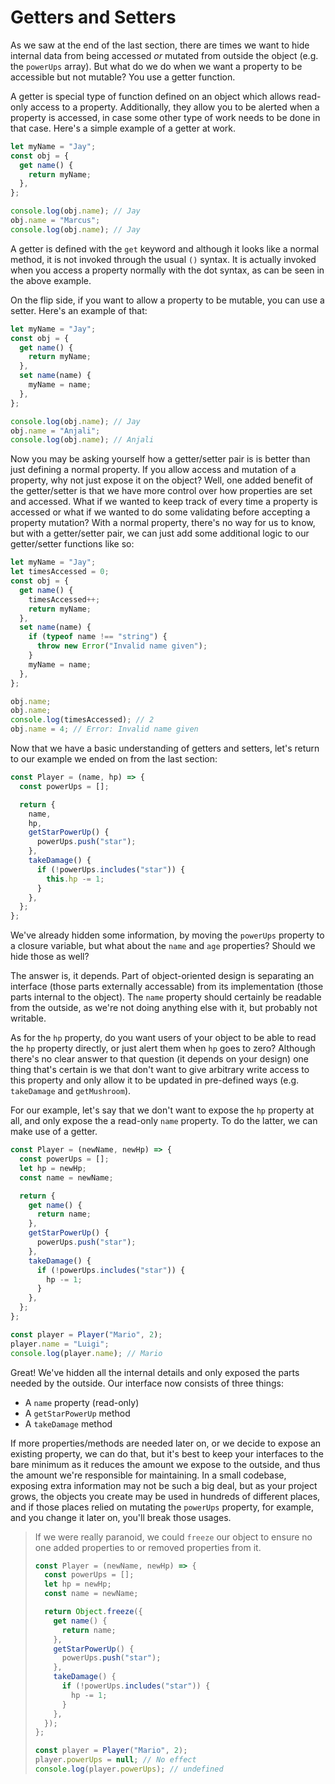 # Getters and Setters

As we saw at the end of the last section, there are times we want to hide internal data from being accessed _or_ mutated from outside the object (e.g. the `powerUps` array). But what do we do when we want a property to be accessible but not mutable? You use a getter function.

A getter is special type of function defined on an object which allows read-only access to a property. Additionally, they allow you to be alerted when a property is accessed, in case some other type of work needs to be done in that case. Here's a simple example of a getter at work.

```js
let myName = "Jay";
const obj = {
  get name() {
    return myName;
  },
};

console.log(obj.name); // Jay
obj.name = "Marcus";
console.log(obj.name); // Jay
```

A getter is defined with the `get` keyword and although it looks like a normal method, it is not invoked through the usual `()` syntax. It is actually invoked when you access a property normally with the dot syntax, as can be seen in the above example.

On the flip side, if you want to allow a property to be mutable, you can use a setter. Here's an example of that:

```js
let myName = "Jay";
const obj = {
  get name() {
    return myName;
  },
  set name(name) {
    myName = name;
  },
};

console.log(obj.name); // Jay
obj.name = "Anjali";
console.log(obj.name); // Anjali
```

Now you may be asking yourself how a getter/setter pair is is better than just defining a normal property. If you allow access and mutation of a property, why not just expose it on the object? Well, one added benefit of the getter/setter is that we have more control over how properties are set and accessed. What if we wanted to keep track of every time a property is accessed or what if we wanted to do some validating before accepting a property mutation? With a normal property, there's no way for us to know, but with a getter/setter pair, we can just add some additional logic to our getter/setter functions like so:

```js
let myName = "Jay";
let timesAccessed = 0;
const obj = {
  get name() {
    timesAccessed++;
    return myName;
  },
  set name(name) {
    if (typeof name !== "string") {
      throw new Error("Invalid name given");
    }
    myName = name;
  },
};

obj.name;
obj.name;
console.log(timesAccessed); // 2
obj.name = 4; // Error: Invalid name given
```

Now that we have a basic understanding of getters and setters, let's return to our example we ended on from the last section:

```js
const Player = (name, hp) => {
  const powerUps = [];

  return {
    name,
    hp,
    getStarPowerUp() {
      powerUps.push("star");
    },
    takeDamage() {
      if (!powerUps.includes("star")) {
        this.hp -= 1;
      }
    },
  };
};
```

We've already hidden some information, by moving the `powerUps` property to a closure variable, but what about the `name` and `age` properties? Should we hide those as well?

The answer is, it depends. Part of object-oriented design is separating an interface (those parts externally accessable) from its implementation (those parts internal to the object). The `name` property should certainly be readable from the outside, as we're not doing anything else with it, but probably not writable.

As for the `hp` property, do you want users of your object to be able to read the `hp` property directly, or just alert them when `hp` goes to zero? Although there's no clear answer to that question (it depends on your design) one thing that's certain is we that don't want to give arbitrary write access to this property and only allow it to be updated in pre-defined ways (e.g. `takeDamage` and `getMushroom`).

For our example, let's say that we don't want to expose the `hp` property at all, and only expose the a read-only `name` property. To do the latter, we can make use of a getter.

```js
const Player = (newName, newHp) => {
  const powerUps = [];
  let hp = newHp;
  const name = newName;

  return {
    get name() {
      return name;
    },
    getStarPowerUp() {
      powerUps.push("star");
    },
    takeDamage() {
      if (!powerUps.includes("star")) {
        hp -= 1;
      }
    },
  };
};

const player = Player("Mario", 2);
player.name = "Luigi";
console.log(player.name); // Mario
```

Great! We've hidden all the internal details and only exposed the parts needed by the outside. Our interface now consists of three things:

- A `name` property (read-only)
- A `getStarPowerUp` method
- A `takeDamage` method

If more properties/methods are needed later on, or we decide to expose an existing property, we can do that, but it's best to keep your interfaces to the bare minimum as it reduces the amount we expose to the outside, and thus the amount we're responsible for maintaining. In a small codebase, exposing extra information may not be such a big deal, but as your project grows, the objects you create may be used in hundreds of different places, and if those places relied on mutating the `powerUps` property, for example, and you change it later on, you'll break those usages.

> If we were really paranoid, we could `freeze` our object to ensure no one added properties to or removed properties from it.
>
> ```js
> const Player = (newName, newHp) => {
>   const powerUps = [];
>   let hp = newHp;
>   const name = newName;
>
>   return Object.freeze({
>     get name() {
>       return name;
>     },
>     getStarPowerUp() {
>       powerUps.push("star");
>     },
>     takeDamage() {
>       if (!powerUps.includes("star")) {
>         hp -= 1;
>       }
>     },
>   });
> };
>
> const player = Player("Mario", 2);
> player.powerUps = null; // No effect
> console.log(player.powerUps); // undefined
> ```
